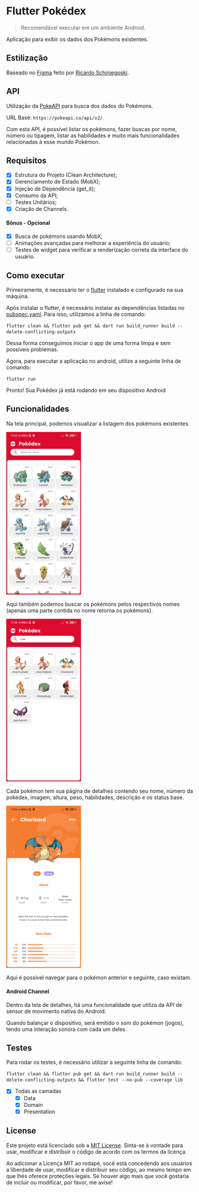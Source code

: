 # Flutter Pokédex

> Recomendável executar em um ambiente Android.

Aplicação para exibir os dados dos Pokémons existentes.

## Estilização

Baseado no [Figma](https://www.figma.com/community/file/979132880663340794) feito por [Ricardo Schiniegoski](https://www.figma.com/@ricardohs).

## API

Utilização da [PokeAPI](https://pokeapi.co/) para busca dos dados do Pokémons.

URL Base: `https://pokeapi.co/api/v2/`

Com esta API, é possível listar os pokémons, fazer buscas por nome, número ou tipagem, listar as habilidades e muito mais funcionalidades relacionadas
à esse mundo Pokémon.

## Requisitos

- [x] Estrutura do Projeto (Clean Architecture);
- [x] Gerenciamento de Estado (MobX);
- [x] Injeção de Dependência (get_it);
- [x] Consumo da API;
- [ ] Testes Unitários;
- [x] Criação de Channels.

#### Bônus - Opcional

- [x] Busca de pokémons usando MobX;
- [ ] Animações avançadas para melhorar a experiência do usuário;
- [ ] Testes de widget para verificar a renderização correta da interface do usuário.

## Como executar

Primeiramente, é necessário ter o [flutter](https://docs.flutter.dev/get-started/install) instalado e configurado na sua máquina.

Após instalar o flutter, é necessário instalar as dependências listadas no [pubspec.yaml](pubspec.yaml). Para isso, utilizamos a linha de comando:

```shell
flutter clean && flutter pub get && dart run build_runner build --delete-conflicting-outputs
```

Dessa forma conseguimos iniciar o app de uma forma limpa e sem possíveis problemas.

Agora, para executar a aplicação no android, utilize a seguinte linha de comando:

```shell
flutter run
```

Pronto! Sua Pokédex já está rodando em seu dispositivo Android

## Funcionalidades

Na tela principal, podemos visualizar a listagem dos pokémons existentes.

<p>
  <img src="docs/pokemon_list.jpg" width=200>
</p>

Aqui também podemos buscar os pokémons pelos respectivos nomes (apenas uma parte contida no nome retorna os pokémons).

<p>
  <img src="docs/pokemon_filtered_list.jpg" width=200>
</p>

Cada pokémon tem sua página de detalhes contendo seu nome, número da pokédex, imagem, altura, peso, habilidades, descrição e os status base.

<p>
  <img src="docs/pokemon_details.jpg" width=200>
</p>

Aqui é possível navegar para o pokémon anterior e seguinte, caso existam.

#### Android Channel

Dentro da tela de detalhes, há uma funcionalidade que utiliza da API de sensor de movimento nativa do Android.

Quando balançar o dispositivo, será emitido o som do pokémon (jogos), tendo uma interação sonora com cada um deles.

## Testes

Para rodar os testes, é necessário utilizar a seguinte linha de comando:

```shell
flutter clean && flutter pub get && dart run build_runner build --delete-conflicting-outputs && flutter test --no-pub --coverage lib
```

- [x] Todas as camadas
  - [x] Data
  - [x] Domain
  - [x] Presentation

## License

Este projeto está licenciado sob a [MIT License](https://opensource.org/license/mit/). Sinta-se à vontade para usar, modificar e distribuir o código de acordo com os termos da licença.

Ao adicionar a Licença MIT ao rodapé, você está concedendo aos usuários a liberdade de usar, modificar e distribuir seu código, ao mesmo tempo em que lhes oferece proteções legais. Se houver algo mais que você gostaria de incluir ou modificar, por favor, me avise!
